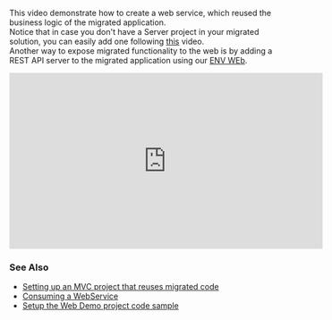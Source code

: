 ﻿This video demonstrate how to create a web service, which reused the business logic of the migrated application.  
Notice that in case you don't have a Server project in your migrated solution, you can easily add one following [this](http://doc.fireflymigration.com/setting-up-an-mvc-project-that-reuses-migrated-code.html) video.  
Another way to expose migrated functionality to the web is by adding a REST API server to the migrated application using our [ENV WEb](http://doc.fireflymigration.com/setup-the-web-demo-project-code-sample.html).  

<iframe width="560" height="315" src="https://www.youtube.com/embed/TTSwitT8g1Y" frameborder="0" allow="autoplay; encrypted-media" allowfullscreen></iframe>


### See Also
* [Setting up an MVC project that reuses migrated code](http://doc.fireflymigration.com/setting-up-an-mvc-project-that-reuses-migrated-code.html)
* [Consuming a WebService](http://doc.fireflymigration.com/consuming-a-webservice.html)
* [Setup the Web Demo project code sample](http://doc.fireflymigration.com/setup-the-web-demo-project-code-sample.html)